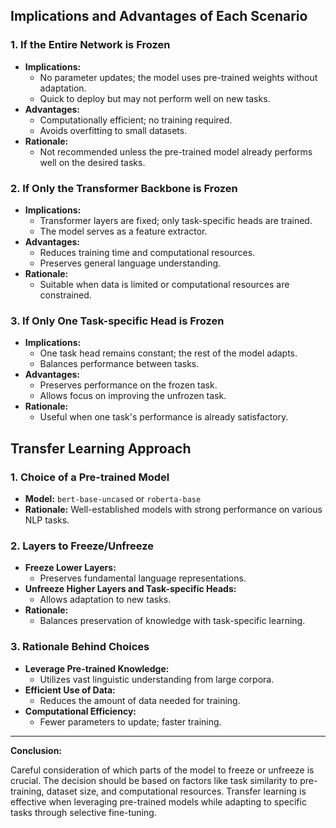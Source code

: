 
## Implications and Advantages of Each Scenario

### 1. If the Entire Network is Frozen

- **Implications:**
  - No parameter updates; the model uses pre-trained weights without adaptation.
  - Quick to deploy but may not perform well on new tasks.
- **Advantages:**
  - Computationally efficient; no training required.
  - Avoids overfitting to small datasets.
- **Rationale:**
  - Not recommended unless the pre-trained model already performs well on the desired tasks.

### 2. If Only the Transformer Backbone is Frozen

- **Implications:**
  - Transformer layers are fixed; only task-specific heads are trained.
  - The model serves as a feature extractor.
- **Advantages:**
  - Reduces training time and computational resources.
  - Preserves general language understanding.
- **Rationale:**
  - Suitable when data is limited or computational resources are constrained.

### 3. If Only One Task-specific Head is Frozen

- **Implications:**
  - One task head remains constant; the rest of the model adapts.
  - Balances performance between tasks.
- **Advantages:**
  - Preserves performance on the frozen task.
  - Allows focus on improving the unfrozen task.
- **Rationale:**
  - Useful when one task's performance is already satisfactory.

## Transfer Learning Approach

### 1. Choice of a Pre-trained Model

- **Model:** `bert-base-uncased` or `roberta-base`
- **Rationale:** Well-established models with strong performance on various NLP tasks.

### 2. Layers to Freeze/Unfreeze

- **Freeze Lower Layers:**
  - Preserves fundamental language representations.
- **Unfreeze Higher Layers and Task-specific Heads:**
  - Allows adaptation to new tasks.
- **Rationale:**
  - Balances preservation of knowledge with task-specific learning.

### 3. Rationale Behind Choices

- **Leverage Pre-trained Knowledge:**
  - Utilizes vast linguistic understanding from large corpora.
- **Efficient Use of Data:**
  - Reduces the amount of data needed for training.
- **Computational Efficiency:**
  - Fewer parameters to update; faster training.

---

**Conclusion:**

Careful consideration of which parts of the model to freeze or unfreeze is crucial. The decision should be based on factors like task similarity to pre-training, dataset size, and computational resources. Transfer learning is effective when leveraging pre-trained models while adapting to specific tasks through selective fine-tuning.
